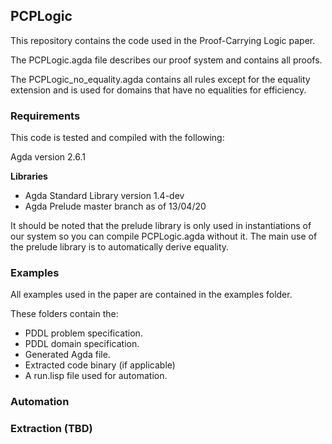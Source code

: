 PCPLogic
--------

This repository contains the code used in the Proof-Carrying Logic paper.

The PCPLogic.agda file describes our proof system and contains all proofs. 

The PCPLogic_no_equality.agda contains all rules except for the equality extension and is used for domains that have no equalities for efficiency.

### Requirements 

This code is tested and compiled with the following:

Agda version 2.6.1

**Libraries**
- Agda Standard Library version 1.4-dev
- Agda Prelude master branch as of 13/04/20

It should be noted that the prelude library is only used in instantiations of 
our system so you can compile PCPLogic.agda without it. The main use of the 
prelude library is to automatically derive equality.

### Examples
All examples used in the paper are contained in the examples folder. 

These folders contain the:

- PDDL problem specification.
- PDDL domain specification.
- Generated Agda file.
- Extracted code binary (if applicable)
- A run.lisp file used for automation.

### Automation


### Extraction (TBD)
